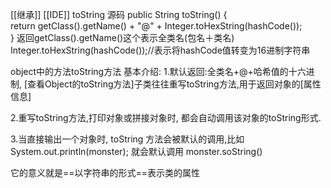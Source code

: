 [[继承]]  [[IDE]]
toString 源码
public String toString() {  
    return getClass().getName() + "@" + Integer.toHexString(hashCode());  
}
返回getClass().getName()这个表示全类名(包名＋类名)  
Integer.toHexString(hashCode());//表示将hashCode值转变为16进制字符串

object中的方法toString方法
基本介绍: 
1.默认返回:全类名+@+哈希值的十六进制,  [查看Object的toString方法]子类往往重写toString方法,用于返回对象的[属性信息]

2.重写toString方法,打印对象或拼接对象时, 都会自动调用该对象的toString形式.

3.当直接输出一个对象时, toString 方法会被默认的调用,比如System.out.println(monster); 就会默认调用 monster.soString()

它的意义就是==以字符串的形式==表示类的属性

